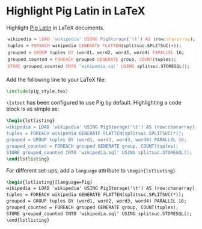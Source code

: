 Highlight Pig Latin in LaTeX
==============

Highlight [Pig Latin](https://en.wikipedia.org/wiki/Apache_Pig) in LaTeX documents.

![Pig Latin listing](demo.png)

Add the following line to your LaTeX file:
```latex
\include(pig_style.tex)
```

```\lstset``` has been configured to use Pig by default. Highlighting a code block is as simple as:

```latex
\begin{lstlisting}
wikipedia = LOAD 'wikipedia' USING PigStorage('\t') AS (row:chararray);
tuples = FOREACH wikipedia GENERATE FLATTEN(splitsuc.SPLITSUC(*));
grouped = GROUP tuples BY (word1, word2, word3, word4) PARALLEL 16;
grouped_counted = FOREACH grouped GENERATE group, COUNT(tuples);
STORE grouped_counted INTO 'wikipedia.sql' USING splitsuc.STORESQL();
\end{lstlisting}
```

For different set-ups, add a ```language``` attribute to ```\begin{lstlisting}```

```latex
\begin{lstlisting}[language=Pig]
wikipedia = LOAD 'wikipedia' USING PigStorage('\t') AS (row:chararray);
tuples = FOREACH wikipedia GENERATE FLATTEN(splitsuc.SPLITSUC(*));
grouped = GROUP tuples BY (word1, word2, word3, word4) PARALLEL 16;
grouped_counted = FOREACH grouped GENERATE group, COUNT(tuples);
STORE grouped_counted INTO 'wikipedia.sql' USING splitsuc.STORESQL();
\end{lstlisting}
```

